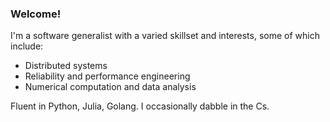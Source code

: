 ### Welcome!

I'm a software generalist with a varied skillset and interests, some of which include:

- Distributed systems
- Reliability and performance engineering
- Numerical computation and data analysis

Fluent in Python, Julia, Golang. I occasionally dabble in the Cs.
